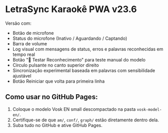 # LetraSync Karaokê PWA v23.6

Versão com:
- Botão de microfone
- Status do microfone (Inativo / Aguardando / Captando)
- Barra de volume
- Log visual com mensagens de status, erros e palavras reconhecidas em tempo real
- Botão "📝 Testar Reconhecimento" para teste manual do modelo
- Círculo pulsante no canto superior direito
- Sincronização experimental baseada em palavras com sensibilidade ajustável
- Botão Reiniciar que volta para primeira linha

## Como usar no GitHub Pages:
1. Coloque o modelo Vosk EN small descompactado na pasta `vosk-model-en/`.
2. Certifique-se de que `am/`, `conf/`, `graph/` estão diretamente dentro dela.
3. Suba tudo no GitHub e ative GitHub Pages.
